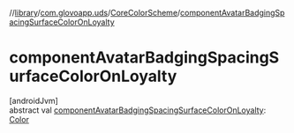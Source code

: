 //[library](../../../index.md)/[com.glovoapp.uds](../index.md)/[CoreColorScheme](index.md)/[componentAvatarBadgingSpacingSurfaceColorOnLoyalty](component-avatar-badging-spacing-surface-color-on-loyalty.md)

# componentAvatarBadgingSpacingSurfaceColorOnLoyalty

[androidJvm]\
abstract val [componentAvatarBadgingSpacingSurfaceColorOnLoyalty](component-avatar-badging-spacing-surface-color-on-loyalty.md): [Color](https://developer.android.com/reference/kotlin/androidx/compose/ui/graphics/Color.html)
